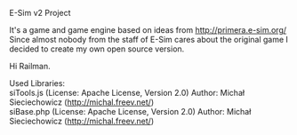 E-Sim v2 Project

It's a game and game engine based on ideas from http://primera.e-sim.org/  
Since almost nobody from the staff of E-Sim cares about the original game I decided to create my own open source version.

Hi Railman.

Used Libraries:  
siTools.js (License: Apache License, Version 2.0)  Author: Michał Sieciechowicz (http://michal.freev.net/)  
siBase.php (License: Apache License, Version 2.0)  Author: Michał Sieciechowicz (http://michal.freev.net/)
